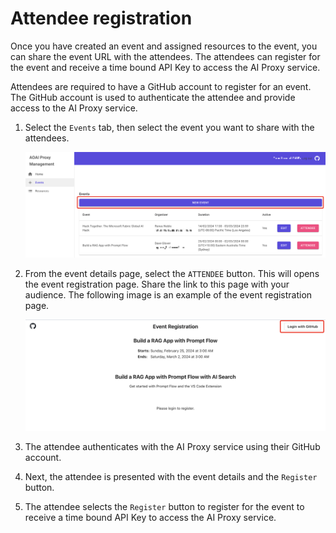 # Attendee registration

Once you have created an event and assigned resources to the event, you can share the event URL with the attendees. The attendees can register for the event and receive a time bound API Key to access the AI Proxy service.

Attendees are required to have a GitHub account to register for an event. The GitHub account is used to authenticate the attendee and provide access to the AI Proxy service.

1. Select the `Events` tab, then select the event you want to share with the attendees.

    ![](./media/proxy-events.png)

1. From the event details page, select the `ATTENDEE` button. This will opens the event registration page. Share the link to this page with your audience. The following image is an example of the event registration page.

    ![](./media/attendee-registration.png)

1. The attendee authenticates with the AI Proxy service using their GitHub account.
1. Next, the attendee is presented with the event details and the `Register` button.
1. The attendee selects the `Register` button to register for the event to receive a time bound API Key to access the AI Proxy service.
